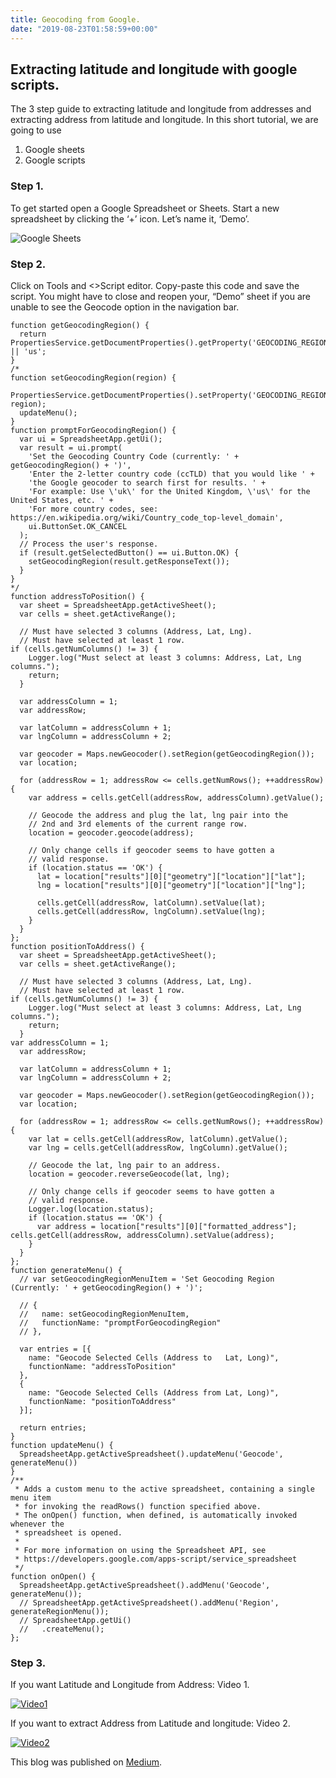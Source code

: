 ```yaml
---
title: Geocoding from Google.
date: "2019-08-23T01:58:59+00:00"
---
```


## Extracting latitude and longitude with google scripts.

The 3 step guide to extracting latitude and longitude from addresses and extracting address from latitude and longitude. In this short tutorial, we are going to use

1. Google sheets
2. Google scripts


### Step 1.
To get started open a Google Spreadsheet or Sheets. Start a new spreadsheet by clicking the ‘+’ icon. Let’s name it, ‘Demo’.

![Google Sheets](./demo.png)

### Step 2.
Click on Tools and <>Script editor.
Copy-paste this code and save the script. You might have to close and reopen your, “Demo” sheet if you are unable to see the Geocode option in the navigation bar.

```googlescript
function getGeocodingRegion() {
  return PropertiesService.getDocumentProperties().getProperty('GEOCODING_REGION') || 'us';
}
/*
function setGeocodingRegion(region) {
  PropertiesService.getDocumentProperties().setProperty('GEOCODING_REGION', region);
  updateMenu();
}
function promptForGeocodingRegion() {
  var ui = SpreadsheetApp.getUi();
  var result = ui.prompt(
    'Set the Geocoding Country Code (currently: ' + getGeocodingRegion() + ')',
    'Enter the 2-letter country code (ccTLD) that you would like ' +
    'the Google geocoder to search first for results. ' +
    'For example: Use \'uk\' for the United Kingdom, \'us\' for the United States, etc. ' +
    'For more country codes, see: https://en.wikipedia.org/wiki/Country_code_top-level_domain',
    ui.ButtonSet.OK_CANCEL
  );
  // Process the user's response.
  if (result.getSelectedButton() == ui.Button.OK) {
    setGeocodingRegion(result.getResponseText());
  }
}
*/
function addressToPosition() {
  var sheet = SpreadsheetApp.getActiveSheet();
  var cells = sheet.getActiveRange();
  
  // Must have selected 3 columns (Address, Lat, Lng).
  // Must have selected at least 1 row.
if (cells.getNumColumns() != 3) {
    Logger.log("Must select at least 3 columns: Address, Lat, Lng columns.");
    return;
  }
  
  var addressColumn = 1;
  var addressRow;
  
  var latColumn = addressColumn + 1;
  var lngColumn = addressColumn + 2;
  
  var geocoder = Maps.newGeocoder().setRegion(getGeocodingRegion());
  var location;
  
  for (addressRow = 1; addressRow <= cells.getNumRows(); ++addressRow) {
    var address = cells.getCell(addressRow, addressColumn).getValue();
    
    // Geocode the address and plug the lat, lng pair into the 
    // 2nd and 3rd elements of the current range row.
    location = geocoder.geocode(address);
   
    // Only change cells if geocoder seems to have gotten a 
    // valid response.
    if (location.status == 'OK') {
      lat = location["results"][0]["geometry"]["location"]["lat"];
      lng = location["results"][0]["geometry"]["location"]["lng"];
      
      cells.getCell(addressRow, latColumn).setValue(lat);
      cells.getCell(addressRow, lngColumn).setValue(lng);
    }
  }
};
function positionToAddress() {
  var sheet = SpreadsheetApp.getActiveSheet();
  var cells = sheet.getActiveRange();
  
  // Must have selected 3 columns (Address, Lat, Lng).
  // Must have selected at least 1 row.
if (cells.getNumColumns() != 3) {
    Logger.log("Must select at least 3 columns: Address, Lat, Lng columns.");
    return;
  }
var addressColumn = 1;
  var addressRow;
  
  var latColumn = addressColumn + 1;
  var lngColumn = addressColumn + 2;
  
  var geocoder = Maps.newGeocoder().setRegion(getGeocodingRegion());
  var location;
  
  for (addressRow = 1; addressRow <= cells.getNumRows(); ++addressRow) {
    var lat = cells.getCell(addressRow, latColumn).getValue();
    var lng = cells.getCell(addressRow, lngColumn).getValue();
    
    // Geocode the lat, lng pair to an address.
    location = geocoder.reverseGeocode(lat, lng);
   
    // Only change cells if geocoder seems to have gotten a 
    // valid response.
    Logger.log(location.status);
    if (location.status == 'OK') {
      var address = location["results"][0]["formatted_address"];
cells.getCell(addressRow, addressColumn).setValue(address);
    }
  }  
};
function generateMenu() {
  // var setGeocodingRegionMenuItem = 'Set Geocoding Region (Currently: ' + getGeocodingRegion() + ')';
  
  // {
  //   name: setGeocodingRegionMenuItem,
  //   functionName: "promptForGeocodingRegion"
  // },
  
  var entries = [{
    name: "Geocode Selected Cells (Address to   Lat, Long)",
    functionName: "addressToPosition"
  },
  {
    name: "Geocode Selected Cells (Address from Lat, Long)",
    functionName: "positionToAddress"
  }];
  
  return entries;
}
function updateMenu() {
  SpreadsheetApp.getActiveSpreadsheet().updateMenu('Geocode', generateMenu())
}
/**
 * Adds a custom menu to the active spreadsheet, containing a single menu item
 * for invoking the readRows() function specified above.
 * The onOpen() function, when defined, is automatically invoked whenever the
 * spreadsheet is opened.
 *
 * For more information on using the Spreadsheet API, see
 * https://developers.google.com/apps-script/service_spreadsheet
 */
function onOpen() {
  SpreadsheetApp.getActiveSpreadsheet().addMenu('Geocode', generateMenu());
  // SpreadsheetApp.getActiveSpreadsheet().addMenu('Region',  generateRegionMenu());
  // SpreadsheetApp.getUi()
  //   .createMenu();
};
```

### Step 3.
If you want Latitude and Longitude from Address: Video 1.

[![Video1](./video1.jpg)](https://www.youtube.com/embed/t1wM8loFpzk)

If you want to extract Address from Latitude and longitude: Video 2.

[![Video2](./video2.jpg)](https://www.youtube.com/embed/IlZzA7FDSZc)

This blog was published on [Medium](https://medium.com/@nniph001/googles-geocode-with-sheets-337fb5e4a88b?source=friends_link&sk=832468638379b111f585614e69e88ce4).


